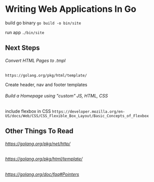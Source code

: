 # Writing Web Applications In Go
build go binary
```go build -o bin/site```

run app
```./bin/site```

## Next Steps
###### Convert HTML Pages to .tmpl
 ```https://golang.org/pkg/html/template/```
 
Create header, nav and footer templates

###### Build a Homepage using "custom" JS, HTML, CSS
include flexbox in CSS ```https://developer.mozilla.org/en-US/docs/Web/CSS/CSS_Flexible_Box_Layout/Basic_Concepts_of_Flexbox```


## Other Things To Read
###### https://golang.org/pkg/net/http/
###### https://golang.org/pkg/html/template/
###### https://golang.org/doc/faq#Pointers